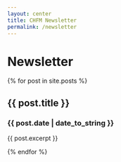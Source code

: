 ```yaml
---
layout: center
title: CHFM Newsletter
permalink: /newsletter
---
```


# Newsletter
<!-- TODO: Swap between grid and timeline layouts -->

<div class="row">
    {% for post in site.posts %}
    <div class="col-sm-6">
        <h2>{{ post.title }}</h2>
        <h3>{{ post.date | date_to_string }}</h3>
        <p>{{ post.excerpt }}</p>
    </div>
    {% endfor %}
</div>